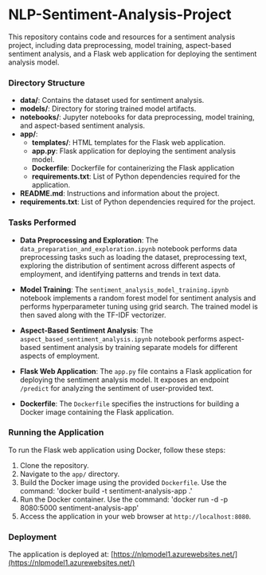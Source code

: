 # NLP-Sentiment-Analysis-Project
This repository contains code and resources for a sentiment analysis project, including data preprocessing, model training, aspect-based sentiment analysis, and a Flask web application for deploying the sentiment analysis model.

### Directory Structure

- **data/**: Contains the dataset used for sentiment analysis.
- **models/**: Directory for storing trained model artifacts.
- **notebooks/**: Jupyter notebooks for data preprocessing, model training, and aspect-based sentiment analysis.
- **app/**:
  - **templates/**: HTML templates for the Flask web application.
  - **app.py**: Flask application for deploying the sentiment analysis model.
  - **Dockerfile**: Dockerfile for containerizing the Flask application
  - **requirements.txt**: List of Python dependencies required for the application.
- **README.md**: Instructions and information about the project.
- **requirements.txt**: List of Python dependencies required for the project.

### Tasks Performed

- **Data Preprocessing and Exploration**: The `data_preparation_and_exploration.ipynb` notebook performs data preprocessing tasks such as loading the dataset, preprocessing text, exploring the distribution of sentiment across different aspects of employment, and identifying patterns and trends in text data.

- **Model Training**: The `sentiment_analysis_model_training.ipynb` notebook implements a random forest model for sentiment analysis and performs hyperparameter tuning using grid search. The trained model is then saved along with the TF-IDF vectorizer.

- **Aspect-Based Sentiment Analysis**: The `aspect_based_sentiment_analysis.ipynb` notebook performs aspect-based sentiment analysis by training separate models for different aspects of employment.

- **Flask Web Application**: The `app.py` file contains a Flask application for deploying the sentiment analysis model. It exposes an endpoint `/predict` for analyzing the sentiment of user-provided text.

- **Dockerfile**: The `Dockerfile` specifies the instructions for building a Docker image containing the Flask application.

### Running the Application

To run the Flask web application using Docker, follow these steps:

1. Clone the repository.
2. Navigate to the `app/` directory.
3. Build the Docker image using the provided `Dockerfile`. Use the command: 'docker build -t sentiment-analysis-app .'
4. Run the Docker container. Use the command: 'docker run -d -p 8080:5000 sentiment-analysis-app'
5. Access the application in your web browser at `http://localhost:8080`.

### Deployment
The application is deployed at: [https://nlpmodel1.azurewebsites.net/](https://nlpmodel1.azurewebsites.net/)

